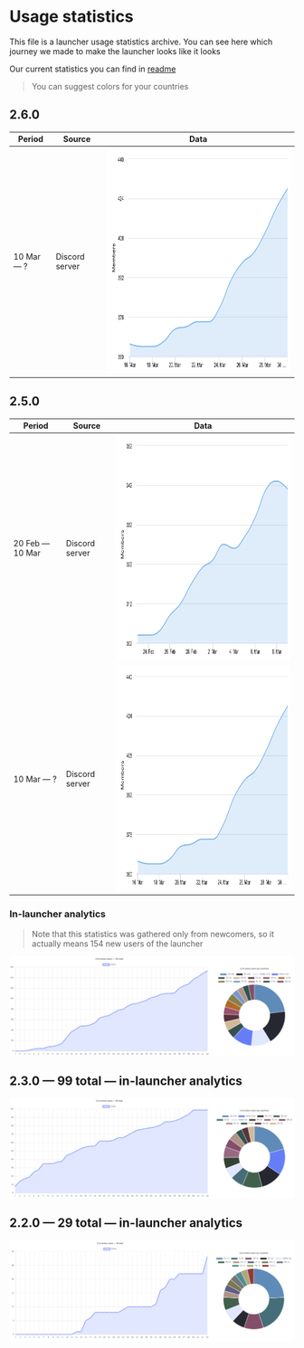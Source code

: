 # Usage statistics

This file is a launcher usage statistics archive. You can see here which journey we made to make the launcher looks like it looks

Our current statistics you can find in [readme](../../README.md)

> You can suggest colors for your countries

## 2.6.0

| Period | Source | Data |
| - | - | - |
| 10 Mar — ? | Discord server | <img src="../pics/stats/2022/mar-apr.png" height="400px"> |

## 2.5.0

| Period | Source | Data |
| - | - | - |
| 20 Feb — 10 Mar | Discord server | <img src="../pics/stats/2022/feb-mar.png" height="400px"> |
| 10 Mar — ? | Discord server | <img src="../pics/stats/2022/mar-apr.png" height="400px"> |

### In-launcher analytics

> Note that this statistics was gathered only from newcomers, so it actually means 154 new users of the launcher

<img src="../pics/stats/2.5.0.png">

## 2.3.0 — 99 total — in-launcher analytics

<img src="../pics/stats/2.3.0.png">

## 2.2.0 — 29 total — in-launcher analytics

<img src="../pics/stats/2.2.0.png">
